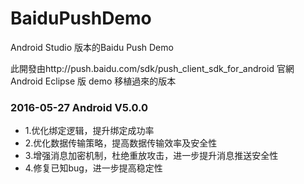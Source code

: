 # BaiduPushDemo
Android Studio 版本的Baidu Push Demo

此開發由http://push.baidu.com/sdk/push_client_sdk_for_android 
官網 Android Eclipse 版 demo 移植過來的版本
### 2016-05-27 Android V5.0.0
* 1.优化绑定逻辑，提升绑定成功率
* 2.优化数据传输策略，提高数据传输效率及安全性
* 3.增强消息加密机制，杜绝重放攻击，进一步提升消息推送安全性
* 4.修复已知bug，进一步提高稳定性
